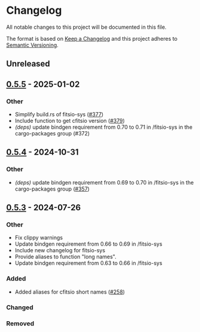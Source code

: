 # Changelog

All notable changes to this project will be documented in this file.

The format is based on [Keep a Changelog](http://keepachangelog.com/en/1.0.0/) and this project adheres to [Semantic Versioning](http://semver.org/spec/v2.0.0.html).

## Unreleased

## [0.5.5](https://github.com/simonrw/rust-fitsio/compare/fitsio-sys-v0.5.4...fitsio-sys-v0.5.5) - 2025-01-02

### Other

- Simplify build.rs of fitsio-sys ([#377](https://github.com/simonrw/rust-fitsio/pull/377))
- Include function to get cfitsio version ([#379](https://github.com/simonrw/rust-fitsio/pull/379))
- *(deps)* update bindgen requirement from 0.70 to 0.71 in /fitsio-sys in the cargo-packages group (#372)

## [0.5.4](https://github.com/simonrw/rust-fitsio/compare/fitsio-sys-v0.5.3...fitsio-sys-v0.5.4) - 2024-10-31

### Other

- *(deps)* update bindgen requirement from 0.69 to 0.70 in /fitsio-sys in the cargo-packages group ([#357](https://github.com/simonrw/rust-fitsio/pull/357))

## [0.5.3](https://github.com/simonrw/rust-fitsio/compare/fitsio-sys-v0.5.2...fitsio-sys-v0.5.3) - 2024-07-26

### Other
- Fix clippy warnings
- Update bindgen requirement from 0.66 to 0.69 in /fitsio-sys
- Include new changelog for fitsio-sys
- Provide aliases to function "long names".
- Update bindgen requirement from 0.63 to 0.66 in /fitsio-sys
### Added

* Added aliases for cfitsio short names ([#258](https://github.com/simonrw/rust-fitsio/pull/258))

### Changed
### Removed
